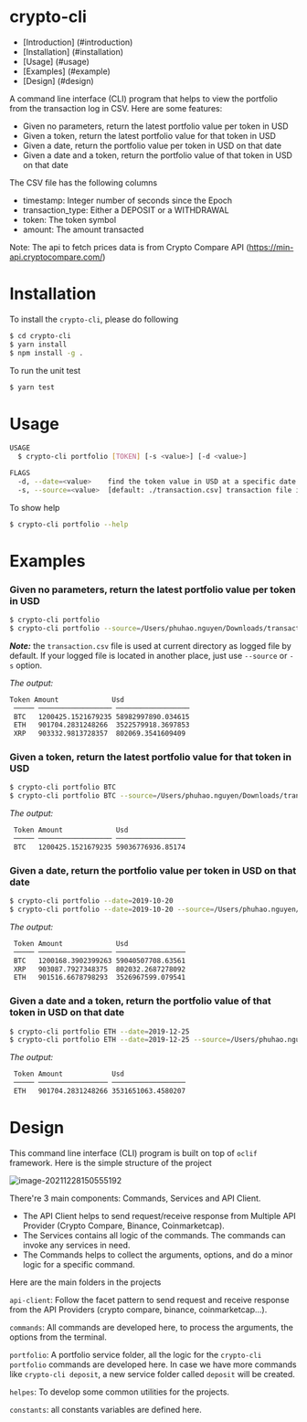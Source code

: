 crypto-cli
=================

<!-- toc -->

- [Introduction] (#introduction)
- [Installation] (#installation)
- [Usage] (#usage)
- [Examples] (#example)
- [Design] (#design)

<!-- tocstop -->

<!-- introduction -->

A command line interface (CLI) program that helps to view the portfolio from the transaction log in CSV. Here are some features:

- Given no parameters, return the latest portfolio value per token in USD
- Given a token, return the latest portfolio value for that token in USD
- Given a date, return the portfolio value per token in USD on that date
- Given a date and a token, return the portfolio value of that token in USD on that date

The CSV file has the following columns

- timestamp: Integer number of seconds since the Epoch
- transaction_type: Either a DEPOSIT or a WITHDRAWAL
- token: The token symbol
- amount: The amount transacted

Note: The api to fetch prices data is from Crypto Compare API (https://min-api.cryptocompare.com/)

<!-- introductionstop -->

# Installation
<!-- installation -->

To install the `crypto-cli`, please do following

```bash
$ cd crypto-cli
$ yarn install
$ npm install -g .
```
To run the unit test

```bash
$ yarn test
```

<!-- installationstop -->

# Usage

<!-- usage -->

```bash
USAGE
  $ crypto-cli portfolio [TOKEN] [-s <value>] [-d <value>]

FLAGS
  -d, --date=<value>    find the token value in USD at a specific date
  -s, --source=<value>  [default: ./transaction.csv] transaction file in csv that stores all transaction
```

To show help

```bash
$ crypto-cli portfolio --help
```

<!-- usagestop -->

# Examples

<!-- example -->

### Given no parameters, return the latest portfolio value per token in USD

```bash
$ crypto-cli portfolio
$ crypto-cli portfolio --source=/Users/phuhao.nguyen/Downloads/transactions.csv
```

***Note:*** the `transaction.csv` file is used at current directory as logged file by default. If your logged file is located in another place, just use `--source` or `-s` option.

*The output:* 

```bash
Token Amount             Usd
 ───── ────────────────── ──────────────────
 BTC   1200425.1521679235 58982997890.034615
 ETH   901704.2831248266  3522579918.3697853
 XRP   903332.9813728357  802069.3541609409
```

### Given a token, return the latest portfolio value for that token in USD

```bash
$ crypto-cli portfolio BTC
$ crypto-cli portfolio BTC --source=/Users/phuhao.nguyen/Downloads/transactions.csv
```

*The output:*

```bash
 Token Amount             Usd
 ───── ────────────────── ─────────────────
 BTC   1200425.1521679235 59036776936.85174
```

### Given a date, return the portfolio value per token in USD on that date

```bash
$ crypto-cli portfolio --date=2019-10-20
$ crypto-cli portfolio --date=2019-10-20 --source=/Users/phuhao.nguyen/Downloads/transactions.csv
```

*The output:*

```bash
 Token Amount             Usd
 ───── ────────────────── ─────────────────
 BTC   1200168.3902399263 59040507708.63561
 XRP   903087.7927348375  802032.2687278092
 ETH   901516.6678798293  3526967599.079541
```

### Given a date and a token, return the portfolio value of that token in USD on that date

```bash
$ crypto-cli portfolio ETH --date=2019-12-25
$ crypto-cli portfolio ETH --date=2019-12-25 --source=/Users/phuhao.nguyen/Downloads/transactions.csv
```

*The output:*

```bash
 Token Amount            Usd
 ───── ───────────────── ──────────────────
 ETH   901704.2831248266 3531651063.4580207
```

<!-- examplestop -->

# Design

<!-- example -->

This command line interface (CLI) program is built on top of `oclif` framework. Here is the simple structure of the project



![image-20211228150555192](https://live.staticflickr.com/65535/51780893142_aa0e63fd85_z.jpg)

There're 3 main components: Commands, Services and API Client. 

- The API Client helps to send request/receive response from Multiple API Provider (Crypto Compare, Binance, Coinmarketcap).
- The Services contains all logic of the commands. The commands can invoke any services in need. 
- The Commands helps to collect the arguments, options, and do a minor logic for a specific command. 

Here are the main folders in the projects

`api-client`: Follow the facet pattern to send request and receive response from the API Providers (crypto compare, binance, coinmarketcap...). 

`commands`: All commands are developed here, to process the arguments, the options from the terminal.

`portfolio`: A portfolio service folder, all the logic for the `crypto-cli portfolio` commands are developed here. In case we have more commands like `crypto-cli deposit`, a new service folder called `deposit` will be created. 

`helpes`: To develop some common utilities for the projects. 

`constants`: all constants variables are defined here.

<!-- designstop -->

